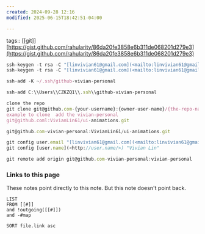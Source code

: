 ```yaml
---
created: 2024-09-28 12:16
modified: 2025-06-15T18:42:51-04:00

---
```

tags:: [[git]]
[https://gist.github.com/rahularity/86da20fe3858e6b311de068201d279e3](https://gist.github.com/rahularity/86da20fe3858e6b311de068201d279e3)

```jsx
ssh-keygen -t rsa -C "[linvivian61@gmail.com](<mailto:linvivian61@gmail.com>)" -f "github-vivian-personal"
ssh-keygen -t rsa -C "[linvivian61@gmail.com](<mailto:linvivian61@gmail.com>)" -f "github-vivian-personal"
```

```jsx
ssh-add -K ~/.ssh/github-vivian-personal
```

```jsx
ssh-add C:\\Users\\CZKZQ1\\.ssh\\github-vivian-personal
```

```jsx
clone the repo
git clone git@github.com-{your-username}:{owner-user-name}/{the-repo-name}.git
example to clone  add the vivian-personal
git@github.coml:VivianLin61/ui-animations.git
```

```jsx
git@github.com-vivian-personal:VivianLin61/ui-animations.git
```

```jsx
git config user.email "[linvivian61@gmail.com](<mailto:linvivian61@gmail.com>)"
git config [user.name](<http://user.name/>) "Vivian Lin"
```

```jsx
git remote add origin git@github.com-vivian-personal:vivian-personal
```


### Links to this page
These notes point directly to this note. But this note doesn't point back.
```dataview
LIST
FROM [[#]]
and !outgoing([[#]])
and -#map

SORT file.link asc
```
